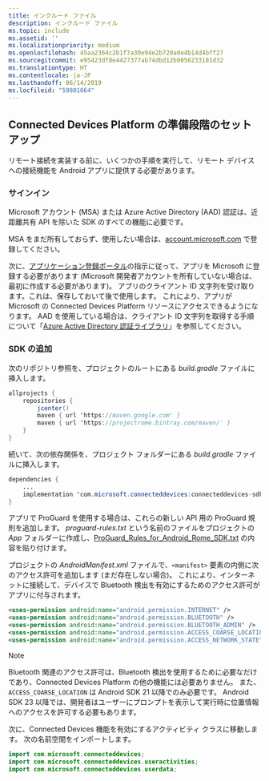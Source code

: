 ```yaml
---
title: インクルード ファイル
description: インクルード ファイル
ms.topic: include
ms.assetid: ''
ms.localizationpriority: medium
ms.openlocfilehash: 45aa2364c2b1f7a30e94e2b720a0e4b14d4bff27
ms.sourcegitcommit: e95423df0e4427377ab74dbd12b0056233181d32
ms.translationtype: HT
ms.contentlocale: ja-JP
ms.lasthandoff: 06/14/2019
ms.locfileid: "59801664"
---
```

## <a name="preliminary-setup-for-the-connected-devices-platform"></a>Connected Devices Platform の準備段階のセットアップ

リモート接続を実装する前に、いくつかの手順を実行して、リモート デバイスへの接続機能を Android アプリに提供する必要があります。

### <a name="sign-in"></a>サインイン

Microsoft アカウント (MSA) または Azure Active Directory (AAD) 認証は、近距離共有 API を除いた SDK のすべての機能に必要です。 

MSA をまだ所有しておらず、使用したい場合は、[account.microsoft.com](https://account.microsoft.com/account) で登録してください。

次に、[アプリケーション登録ポータル](https://apps.dev.microsoft.com/)の指示に従って、アプリを Microsoft に登録する必要があります (Microsoft 開発者アカウントを所有していない場合は、最初に作成する必要があります)。 アプリのクライアント ID 文字列を受け取ります。これは、保存しておいて後で使用します。 これにより、アプリが Microsoft の Connected Devices Platform リソースにアクセスできるようになります。 AAD を使用している場合は、クライアント ID 文字列を取得する手順について「[Azure Active Directory 認証ライブラリ](https://docs.microsoft.com/azure/active-directory/develop/active-directory-authentication-libraries)」を参照してください。

### <a name="add-the-sdk"></a>SDK の追加

次のリポジトリ参照を、プロジェクトのルートにある *build.gradle* ファイルに挿入します。

```Java
allprojects {
    repositories {
        jcenter()
        maven { url 'https://maven.google.com' }
        maven { url 'https://projectrome.bintray.com/maven/' }
    }
}
```
続いて、次の依存関係を、プロジェクト フォルダーにある _build.gradle_ ファイルに挿入します。

```Java
dependencies { 
    ...
    implementation 'com.microsoft.connecteddevices:connecteddevices-sdk:0.11.0'
}
```

アプリで ProGuard を使用する場合は、これらの新しい API 用の ProGuard 規則を追加します。 *proguard-rules.txt* という名前のファイルをプロジェクトの *App* フォルダーに作成し、[ProGuard_Rules_for_Android_Rome_SDK.txt](https://github.com/Microsoft/project-rome/blob/master/Android/ProGuard_Rules_for_Android_Rome_SDK.txt) の内容を貼り付けます。

プロジェクトの *AndroidManifest.xml* ファイルで、`<manifest>` 要素の内側に次のアクセス許可を追加します (まだ存在しない場合)。 これにより、インターネットに接続して、デバイスで Bluetooth 検出を有効にするためのアクセス許可がアプリに付与されます。

```xml
<uses-permission android:name="android.permission.INTERNET" />
<uses-permission android:name="android.permission.BLUETOOTH" />
<uses-permission android:name="android.permission.BLUETOOTH_ADMIN" />
<uses-permission android:name="android.permission.ACCESS_COARSE_LOCATION" />
<uses-permission android:name="android.permission.ACCESS_NETWORK_STATE" />
```

> [!NOTE]
> Bluetooth 関連のアクセス許可は、Bluetooth 検出を使用するために必要なだけであり、Connected Devices Platform の他の機能には必要ありません。 また、`ACCESS_COARSE_LOCATION` は Android SDK 21 以降でのみ必要です。 Android SDK 23 以降では、開発者はユーザーにプロンプトを表示して実行時に位置情報へのアクセスを許可する必要もあります。

次に、Connected Devices 機能を有効にするアクティビティ クラスに移動します。 次の名前空間をインポートします。

```java
import com.microsoft.connecteddevices;
import com.microsoft.connecteddevices.useractivities;
import com.microsoft.connecteddevices.userdata;
```
